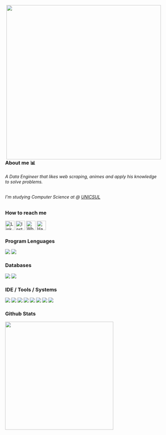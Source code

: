 <img align="right" height="500em" src="https://user-images.githubusercontent.com/100642061/173202394-11f05595-21af-4cfe-95c7-d76fb1ebbd03.gif">

### About me 📊

<h6>A Data Engineer that likes web scraping, animes and apply his knowledge to solve problems.</h6>
<h6>I'm studying Computer Science at @ <a href="https://www.cruzeirodosul.edu.br/">UNICSUL</a></h6>


### How to reach me
<div>
   <a href="https://www.linkedin.com/in/gabrielcdev/" target="_blank"><img height='30' src='https://img.shields.io/badge/LinkedIn-000?style=for-the-badge&logo=linkedin&logoColor=blue' alt='Linkedin'></a>
   <a href="https://www.instagram.com/krd.gabriel/" target="_blank"><img height='30' src='https://img.shields.io/badge/instagram-000?style=for-the-badge&logo=instagram&logoColor=a10d37' alt='Instagram'></a>
   <a href="https://api.whatsapp.com/send?phone=5519989347714&text=Ol%C3%A1%2C%20vim%20pelo%20github." target="_blank"><img height='30' src='https://img.shields.io/badge/-Whatsapp-000?style=for-the-badge&logo=Whatsapp&logoColor=2EC866' alt='Whatsapp'></a>
   <a href="https://www.hackerrank.com/gabrielcdev" target="_blank"><img height='30' src='https://img.shields.io/badge/-Hackerrank-000?style=for-the-badge&logo=HackerRank&logoColor=2EC866' alt='Hackerrank'></a>
</div>

### Program Lenguages
<div>
  <img src="https://img.shields.io/badge/Python-000?style=for-the-badge&logo=python&logoColor=blue"/>
  <img src="https://img.shields.io/badge/Bash-000?style=for-the-badge&logo=GNU%20Bash&logoColor=green"/>
</div>

### Databases
<div>
  <img src="https://img.shields.io/badge/PostgreSQL-000?style=for-the-badge&logo=postgresql&logoColor=green"/>
  <img src="https://img.shields.io/badge/MySQL-000?style=for-the-badge&logo=mysql&logoColor=61DAFB"/>
</div>

### IDE / Tools / Systems
<div>
  <img src="https://img.shields.io/badge/VS_Code-000?style=for-the-badge&logo=visual%20studio&logoColor=5C2D91"/>
  <img src="https://img.shields.io/badge/Jupyter-000?&style=for-the-badge&logo=Jupyter&logoColor=F37626"/>
  <img src="https://img.shields.io/badge/Pandas-000?style=for-the-badge&logo=Pandas&logoColor=0b3578"/>
  <img src="https://img.shields.io/badge/Git-000.svg?&style=for-the-badge&logo=Git&logoColor=red"/>
  <img src="https://img.shields.io/badge/Selenium-000?style=for-the-badge&logo=Selenium&logoColor=76bc2f"/>
  <img src="https://img.shields.io/badge/Postman-000?style=for-the-badge&logo=Postman&logoColor=F37626"/>
  <img src="https://img.shields.io/badge/Windows-000?style=for-the-badge&logo=windows&logoColor=blue"/>
  <img src="https://img.shields.io/badge/Linux-000?style=for-the-badge&logo=linux-mint&logoColor=87CF3E"/>
</div>

### Github Stats
<div>
  <img src="https://github-readme-stats.vercel.app/api/top-langs/?username=gabrielcordeiro2&layout=compact&theme=radical" width="350"/>
</div>
